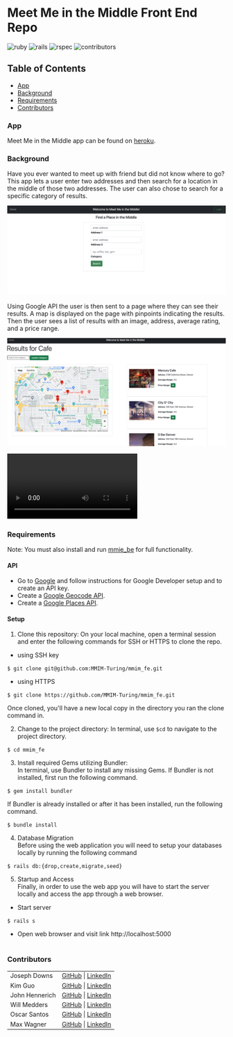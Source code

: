 # Meet Me in the Middle Front End Repo

![ruby](https://img.shields.io/badge/Ruby-2.7.4-red)
![rails](https://img.shields.io/badge/Rails-5.2.8-red)
![rspec](https://img.shields.io/badge/RSpec-3.11.0-green)
![contributors](https://img.shields.io/badge/Contributors-6-yellow)

## Table of Contents
- [App](#app)
- [Background](#background)
- [Requirements](#requirements)
- [Contributors](#contributors)

### App

Meet Me in the Middle app can be found on [heroku](https://mmim.herokuapp.com/).


### Background

Have you ever wanted to meet up with friend but did not know where to go? This app lets a user enter two addresses and then search for a location in the middle of those two addresses. The user can also chose to search for a specific category of results.

![landing_page](./img/landing_page.png)

Using Google API the user is then sent to a page where they can see their results. A map is displayed on the page with pinpoints indicating the results. Then the user sees a list of results with an image, address, average rating, and a price range.

![results](./img/results.png)

![login_logout](./media/login_logout.mov)

### Requirements
Note: You must also install and run [mmie_be](https://github.com/MMIM-Turing/mmim_be.git) for full functionality.

#### API
- Go to [Google](https://developers.google.com) and follow instructions for Google Developer setup and to create an API key.
- Create a [Google Geocode API](https://developers.google.com/maps/documentation/geocoding/start).
- Create a [Google Places API](https://developers.google.com/maps/documentation/places/web-service/overview).

#### Setup
1. Clone this repository: On your local machine, open a terminal session and enter the following commands for SSH or HTTPS to clone the repo.

- using SSH key <br>
```shell
$ git clone git@github.com:MMIM-Turing/mmim_fe.git
```

- using HTTPS <br>
```shell
$ git clone https://github.com/MMIM-Turing/mmim_fe.git
```

Once cloned, you'll have a new local copy in the directory you ran the clone command in.

2. Change to the project directory: In terminal, use `$cd` to navigate to the project directory.

```shell
$ cd mmim_fe
```

3. Install required Gems utilizing Bundler: <br>
In terminal, use Bundler to install any missing Gems. If Bundler is not installed, first run the following command.

```shell
$ gem install bundler
```

If Bundler is already installed or after it has been installed, run the following command.

```shell
$ bundle install
```

4. Database Migration<br>
Before using the web application you will need to setup your databases locally by running the following command

```shell
$ rails db:{drop,create,migrate,seed}
```


5. Startup and Access<br>
Finally, in order to use the web app you will have to start the server locally and access the app through a web browser.
- Start server

```shell
$ rails s
```

- Open web browser and visit link
    http://localhost:5000 <br><br>

### Contributors

|  | |
| --- | --- |
| Joseph Downs | [GitHub](https://github.com/josephdowns) &#124; [LinkedIn](https://www.linkedin.com/in/josdowns/) |
| Kim Guo | [GitHub](https://github.com/kg-byte) &#124; [LinkedIn](https://www.linkedin.com/in/kim-guo-5331b4158/) |
| John Hennerich |[GitHub](https://github.com/jhennerich) &#124; [LinkedIn](https://www.linkedin.com/in/john-hennerich/) |
| Will Medders | [GitHub](https://github.com/wmedders21) &#124; [LinkedIn](https://www.linkedin.com/in/will-medders-781a80232/) |
| Oscar Santos | [GitHub](https://github.com/Oscar-Santos) &#124; [LinkedIn](https://www.linkedin.com/in/oscar-santos-perez/) |
|Max Wagner | [GitHub](https://github.com/MWagner3) &#124; [LinkedIn](https://www.linkedin.com/in/maximilian-wagner3350/)|
